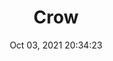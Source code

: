 ---
id: 31
title: Crow 
file-slug: crow
date: Oct 03, 2021 20:34:23
feature: false
category: icons
angle: dynamic
clay: https://3dicons.sgp1.cdn.digitaloceanspaces.com/v1/dynamic/clay/crow-dynamic-clay.png
gradient: https://3dicons.sgp1.cdn.digitaloceanspaces.com/v1/dynamic/gradient/crow-dynamic-gradient.png
color: https://3dicons.sgp1.cdn.digitaloceanspaces.com/v1/dynamic/color/crow-dynamic-color.png
premium: https://3dicons.sgp1.cdn.digitaloceanspaces.com/v1/dynamic/premium/crow-dynamic-premium.png
---